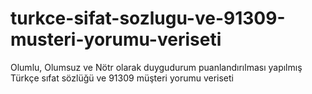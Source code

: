 # turkce-sifat-sozlugu-ve-91309-musteri-yorumu-veriseti
Olumlu, Olumsuz ve Nötr olarak duygudurum puanlandırılması yapılmış Türkçe sıfat sözlüğü ve 91309 müşteri yorumu veriseti
